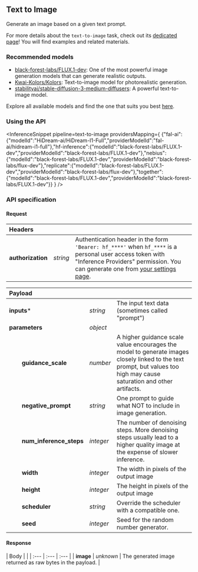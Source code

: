 <!---
This markdown file has been generated from a script. Please do not edit it directly.
For more details, check out:
- the `generate.ts` script: https://github.com/huggingface/hub-docs/blob/main/scripts/inference-providers/scripts/generate.ts
- the task template defining the sections in the page: https://github.com/huggingface/hub-docs/tree/main/scripts/inference-providers/templates/task/text-to-image.handlebars
- the input jsonschema specifications used to generate the input markdown table: https://github.com/huggingface/huggingface.js/blob/main/packages/tasks/src/tasks/text-to-image/spec/input.json
- the output jsonschema specifications used to generate the output markdown table: https://github.com/huggingface/huggingface.js/blob/main/packages/tasks/src/tasks/text-to-image/spec/output.json
- the snippets used to generate the example:
  - curl: https://github.com/huggingface/huggingface.js/blob/main/packages/tasks/src/snippets/curl.ts
  - python: https://github.com/huggingface/huggingface.js/blob/main/packages/tasks/src/snippets/python.ts
  - javascript: https://github.com/huggingface/huggingface.js/blob/main/packages/tasks/src/snippets/js.ts
- the "tasks" content for recommended models: https://huggingface.co/api/tasks
--->

## Text to Image

Generate an image based on a given text prompt.

<Tip>

For more details about the `text-to-image` task, check out its [dedicated page](https://huggingface.co/tasks/text-to-image)! You will find examples and related materials.

</Tip>

### Recommended models

- [black-forest-labs/FLUX.1-dev](https://huggingface.co/black-forest-labs/FLUX.1-dev): One of the most powerful image generation models that can generate realistic outputs.
- [Kwai-Kolors/Kolors](https://huggingface.co/Kwai-Kolors/Kolors): Text-to-image model for photorealistic generation.
- [stabilityai/stable-diffusion-3-medium-diffusers](https://huggingface.co/stabilityai/stable-diffusion-3-medium-diffusers): A powerful text-to-image model.

Explore all available models and find the one that suits you best [here](https://huggingface.co/models?inference=warm&pipeline_tag=text-to-image&sort=trending).

### Using the API


<InferenceSnippet
    pipeline=text-to-image
    providersMapping={ {"fal-ai":{"modelId":"HiDream-ai/HiDream-I1-Full","providerModelId":"fal-ai/hidream-i1-full"},"hf-inference":{"modelId":"black-forest-labs/FLUX.1-dev","providerModelId":"black-forest-labs/FLUX.1-dev"},"nebius":{"modelId":"black-forest-labs/FLUX.1-dev","providerModelId":"black-forest-labs/flux-dev"},"replicate":{"modelId":"black-forest-labs/FLUX.1-dev","providerModelId":"black-forest-labs/flux-dev"},"together":{"modelId":"black-forest-labs/FLUX.1-dev","providerModelId":"black-forest-labs/FLUX.1-dev"}} }
/>



### API specification

#### Request

| Headers |   |    |
| :--- | :--- | :--- |
| **authorization** | _string_ | Authentication header in the form `'Bearer: hf_****'` when `hf_****` is a personal user access token with "Inference Providers" permission. You can generate one from [your settings page](https://huggingface.co/settings/tokens/new?ownUserPermissions=inference.serverless.write&tokenType=fineGrained). |


| Payload |  |  |
| :--- | :--- | :--- |
| **inputs*** | _string_ | The input text data (sometimes called "prompt") |
| **parameters** | _object_ |  |
| **&nbsp;&nbsp;&nbsp;&nbsp;&nbsp;&nbsp;&nbsp;&nbsp;guidance_scale** | _number_ | A higher guidance scale value encourages the model to generate images closely linked to the text prompt, but values too high may cause saturation and other artifacts. |
| **&nbsp;&nbsp;&nbsp;&nbsp;&nbsp;&nbsp;&nbsp;&nbsp;negative_prompt** | _string_ | One prompt to guide what NOT to include in image generation. |
| **&nbsp;&nbsp;&nbsp;&nbsp;&nbsp;&nbsp;&nbsp;&nbsp;num_inference_steps** | _integer_ | The number of denoising steps. More denoising steps usually lead to a higher quality image at the expense of slower inference. |
| **&nbsp;&nbsp;&nbsp;&nbsp;&nbsp;&nbsp;&nbsp;&nbsp;width** | _integer_ | The width in pixels of the output image |
| **&nbsp;&nbsp;&nbsp;&nbsp;&nbsp;&nbsp;&nbsp;&nbsp;height** | _integer_ | The height in pixels of the output image |
| **&nbsp;&nbsp;&nbsp;&nbsp;&nbsp;&nbsp;&nbsp;&nbsp;scheduler** | _string_ | Override the scheduler with a compatible one. |
| **&nbsp;&nbsp;&nbsp;&nbsp;&nbsp;&nbsp;&nbsp;&nbsp;seed** | _integer_ | Seed for the random number generator. |


#### Response

| Body |  |
| :--- | :--- | :--- |
| **image** | _unknown_ | The generated image returned as raw bytes in the payload. |

